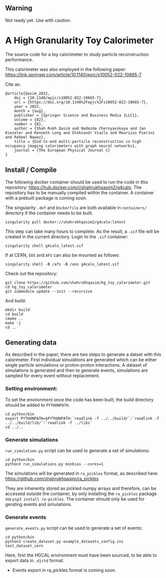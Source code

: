 ## Warning
Not ready yet. Use with caution.

# A High Granularity Toy Calorimeter
The source code for a toy calorimeter to study particle reconstruction performance.

This calorimeter was also employed in the following paper:
https://link.springer.com/article/10.1140/epjc/s10052-022-10665-7


Cite as:
```
@article{Qasim_2022,
	doi = {10.1140/epjc/s10052-022-10665-7},
	url = {https://doi.org/10.1140%2Fepjc%2Fs10052-022-10665-7},
	year = 2022,
	month = {aug},
	publisher = {Springer Science and Business Media {LLC}},
	volume = {82},
	number = {8},
	author = {Shah Rukh Qasim and Nadezda Chernyavskaya and Jan Kieseler and Kenneth Long and Oleksandr Viazlo and Maurizio Pierini and Raheel Nawaz},
	title = {End-to-end multi-particle reconstruction in high occupancy imaging calorimeters with graph neural networks},
	journal = {The European Physical Journal C}
}
```

## Install / Compile
The following docker container should be used to run the code in this repository:
https://hub.docker.com/r/shahrukhqasim2/g4calo. The repository has to be manually
compiled within the container. A container with a prebuilt package is coming soon.

The singularity `.def` and `Dockerfile` are both available in `containers/` directory if the container needs
to be built.

```
singularity pull docker://shahrukhqasim2/g4calo:latest
```
This step can take many hours to complete. As the result, a `.sif` file will be created in the
current directory. Login to the `.sif` container:
```
singularity shell g4calo_latest.sif
```
If at CERN, `EOS` and `AFS` can also be mounted as follows:
```
singularity shell -B /afs -B /eos g4calo_latest.sif
```
Check out the repository:
```
git clone https://github.com/shahrukhqasim/hg_toy_calorimeter.git
cd hg_toy_calorimeter
git submodule update --init --recursive
```

And build:
```
mkdir build
cd build
cmake ..
make -j
cd ..
```

## Generating data
As described in the paper, there are two steps to generate a datset with this calorimeter.
First individual simulations are generated which can be either single particle simulations
or proton-proton interactions. A dataset of simulations is generated and then to generate
events, simulations are sampled for every event without replacement.

### Setting environment:
To set the environment once the code has been built, the build directory should be added
to `PYTHONPATH`.
```
cd python/bin
export PYTHONPATH=$PYTHONPATH:`readlink -f ../../build/`:`readlink -f ../../build/lib/`:`readlink -f ../libs`
cd ../..
```

### Generate simulations
`run_simulation.py` script can be used to generate a set of simulations:
```
cd python/bin
python3 run_simulations.py minbias --cores=1
```
The simulations will be generated in `ra_pickles` format, as described here:
https://github.com/shahrukhqasim/ra_pickles

They are inherently stored as pickled numpy arrays and therefore, can be accessed
outside the container, by only installing the `ra_pickles` package via
`pip3 install ra-pickles`. The container should only be used for gerating events
and simulations.

### Generate events
`generate_events.py` script can be used to generate a set of events:
```
cd python/bin
python3 create_dataset.py example_datasets_config.ini test_dataset_cern
```

Here, first the HGCAL environment must have been sourced, to be able to
export data in `.djctd` format.

* Events export in ra_pickles format is coming soon.